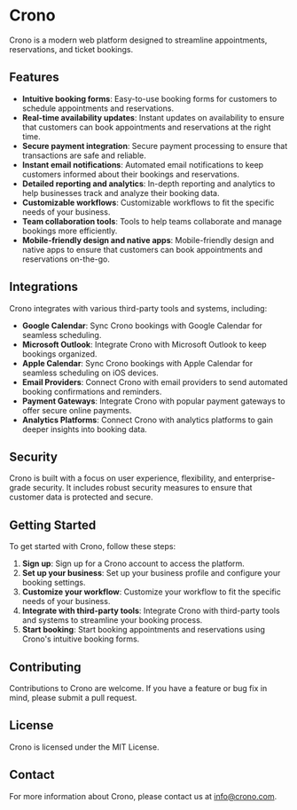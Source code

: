 # Crono
Crono is a modern web platform designed to streamline appointments, reservations, and ticket bookings.

## Features
- **Intuitive booking forms**: Easy-to-use booking forms for customers to schedule appointments and reservations.
- **Real-time availability updates**: Instant updates on availability to ensure that customers can book appointments and reservations at the right time.
- **Secure payment integration**: Secure payment processing to ensure that transactions are safe and reliable.
- **Instant email notifications**: Automated email notifications to keep customers informed about their bookings and reservations.
- **Detailed reporting and analytics**: In-depth reporting and analytics to help businesses track and analyze their booking data.
- **Customizable workflows**: Customizable workflows to fit the specific needs of your business.
- **Team collaboration tools**: Tools to help teams collaborate and manage bookings more efficiently.
- **Mobile-friendly design and native apps**: Mobile-friendly design and native apps to ensure that customers can book appointments and reservations on-the-go.

## Integrations
Crono integrates with various third-party tools and systems, including:

- **Google Calendar**: Sync Crono bookings with Google Calendar for seamless scheduling.
- **Microsoft Outlook**: Integrate Crono with Microsoft Outlook to keep bookings organized.
- **Apple Calendar**: Sync Crono bookings with Apple Calendar for seamless scheduling on iOS devices.
- **Email Providers**: Connect Crono with email providers to send automated booking confirmations and reminders.
- **Payment Gateways**: Integrate Crono with popular payment gateways to offer secure online payments.
- **Analytics Platforms**: Connect Crono with analytics platforms to gain deeper insights into booking data.

## Security
Crono is built with a focus on user experience, flexibility, and enterprise-grade security. It includes robust security measures to ensure that customer data is protected and secure.

## Getting Started
To get started with Crono, follow these steps:

1. **Sign up**: Sign up for a Crono account to access the platform.
2. **Set up your business**: Set up your business profile and configure your booking settings.
3. **Customize your workflow**: Customize your workflow to fit the specific needs of your business.
4. **Integrate with third-party tools**: Integrate Crono with third-party tools and systems to streamline your booking process.
5. **Start booking**: Start booking appointments and reservations using Crono's intuitive booking forms.

## Contributing
Contributions to Crono are welcome. If you have a feature or bug fix in mind, please submit a pull request.

## License
Crono is licensed under the MIT License.

## Contact
For more information about Crono, please contact us at [info@crono.com](mailto:info@crono.com).
